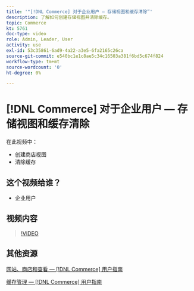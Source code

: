 ```yaml
---
title: '"[!DNL Commerce] 对于企业用户 — 存储视图和缓存清除”'
description: 了解如何创建存储视图并清除缓存。
topic: Commerce
kt: 5761
doc-type: video
role: Admin, Leader, User
activity: use
exl-id: 53c35861-6ad9-4a22-a3e5-6fa2165c26ca
source-git-commit: e540bc1e1c8ae5c34c16503a381f6bd5c674f824
workflow-type: tm+mt
source-wordcount: '0'
ht-degree: 0%

---
```


# [!DNL Commerce] 对于企业用户 — 存储视图和缓存清除

在此视频中：

- 创建商店视图
- 清除缓存

## 这个视频给谁？

- 企业用户

## 视频内容

>[!VIDEO](https://video.tv.adobe.com/v/35946?quality=12&learn=on)

## 其他资源

[网站、商店和查看 —  [!DNL Commerce] 用户指南](https://docs.magento.com/user-guide/stores/websites-stores-views.html)

[缓存管理 —  [!DNL Commerce] 用户指南](https://docs.magento.com/user-guide/system/cache-management.html)
